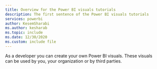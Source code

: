 ```yaml
---
title: Overview for the Power BI visuals tutorials
description: The first sentence of the Power BI visuals tutorials
services: powerbi
author: KesemSharabi
ms.author: kesharab
ms.topic: include
ms.date: 12/30/2020
ms.custom: include file
---
```


As a developer you can create your own Power BI visuals. These visuals can be used by you, your organization or by third parties.
